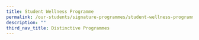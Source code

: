 ```yaml
---
title: Student Wellness Programme
permalink: /our-students/signature-programmes/student-wellness-programme/
description: ""
third_nav_title: Distinctive Programmes
---
```


